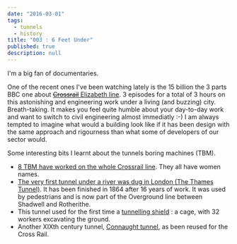 ```yaml
---
date: "2016-03-01"
tags: 
  - tunnels
  - history
title: "003 : 6 Feet Under"
published: true
description: null
---
```


I'm a big fan of documentaries.

One of the recent ones I've been watching lately is the 15 billion the 3 parts BBC one about [~~Crossrail~~ Elizabeth line](http://www.theguardian.com/uk-news/2016/feb/23/crossrail-named-elizabeth-line-honour-of-the-queen). 3 episodes for a total of 3 hours on this astonishing and engineering work under a living (and buzzing) city. Breath-taking.
It makes you feel quite humble about your day-to-day work and want to switch to civil engineering almost immediatly :-) I am always tempted to imagine what would a building look like if it has been design with the same approach and rigourness than what some of developers of our sector would.

Some interesting bits I learnt about the tunnels boring machines (TBM).

* [8 TBM have worked on the whole Crossrail line](http://www.crossrail.co.uk/construction/tunnelling/meet-our-giant-tunnelling-machines/). They all have women names.
* [The very first tunnel under a river was dug in London (The Thames Tunnel)](http://www.smithsonianmag.com/history/the-epic-struggle-to-tunnel-under-the-thames-14638810/?no-ist). It has been finished in 1864 after 16 years of work. It was used by pedestrians and is now part of the Overground line between Shadwell and Rotherithe.
* This tunnel used for the first time a [tunnelling shield](https://en.wikipedia.org/wiki/Tunnelling_shield) : a cage, with 32 workers excavating the ground.
* Another XIXth century tunnel, [Connaught tunnel](http://www.crossrail.co.uk/sustainability/archaeology/archaeology-at-connaught-tunnel), as been reused for the Cross Rail.

